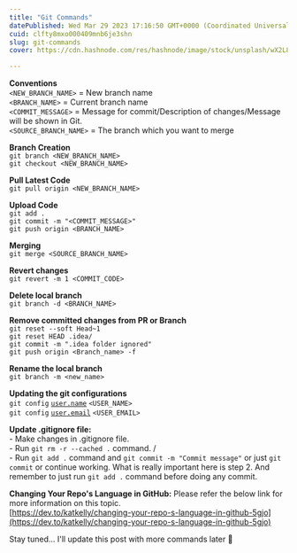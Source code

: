 ```yaml
---
title: "Git Commands"
datePublished: Wed Mar 29 2023 17:16:50 GMT+0000 (Coordinated Universal Time)
cuid: clfty8mxo000409mnb6je3shn
slug: git-commands
cover: https://cdn.hashnode.com/res/hashnode/image/stock/unsplash/wX2L8L-fGeA/upload/b6d3542e52fa1dd9ea45c56f4a1318cf.jpeg

---
```


**Conventions**  
`<NEW_BRANCH_NAME>` = New branch name  
`<BRANCH_NAME>` = Current branch name  
`<COMMIT_MESSAGE>` = Message for commit/Description of changes/Message will be shown in Git.  
`<SOURCE_BRANCH_NAME>` = The branch which you want to merge

**Branch Creation**  
`git branch <NEW_BRANCH_NAME>`  
`git checkout <NEW_BRANCH_NAME>`

**Pull Latest Code**  
`git pull origin <NEW_BRANCH_NAME>`

**Upload Code**  
`git add .`  
`git commit -m "<COMMIT_MESSAGE>"`  
`git push origin <BRANCH_NAME>`

**Merging**  
`git merge <SOURCE_BRANCH_NAME>`

**Revert changes**  
`git revert -m 1 <COMMIT_CODE>`

**Delete local branch**  
`git branch -d <BRANCH_NAME>`

**Remove committed changes from PR or Branch**  
`git reset --soft Head~1`  
`git reset HEAD .idea/`  
`git commit -m ".idea folder ignored"`  
`git push origin <Branch_name> -f`

**Rename the local branch**  
`git branch -m <new_name>`

**Updating the git configurations**  
`git config` [`user.name`](http://user.name) `<USER_NAME>`  
`git config` [`user.email`](http://user.email) `<USER_EMAIL>`

**Update .gitignore file:**  
\- Make changes in .gitignore file.  
\- Run `git rm -r --cached .` command. /  
\- Run `git add .` command and `git commit -m "Commit message"` or just `git commit` or continue working. What is really important here is step 2. And remember to just run `git add .` command before doing any commit.

**Changing Your Repo's Language in GitHub:** Please refer the below link for more information on this topic.  
[https://dev.to/katkelly/changing-your-repo-s-language-in-github-5gjo](https://dev.to/katkelly/changing-your-repo-s-language-in-github-5gjo)

Stay tuned... I'll update this post with more commands later 👋